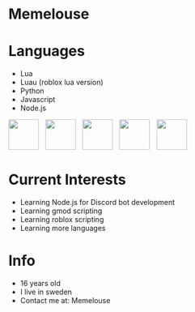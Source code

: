 # Memelouse

# Languages

- Lua
- Luau (roblox lua version)
- Python
- Javascript
- Node.js

<img align="left" style="padding-right:10px;" src="https://cdn.discordapp.com/attachments/1046837773790883912/1106351381931118652/Lua-Logo.png" width="60" height="60"> 
<img align="left" style="padding-right:10px;" src="https://upload.wikimedia.org/wikipedia/commons/thumb/8/8f/Luau_Logo_%28Programming_Language%29.svg/1024px-Luau_Logo_%28Programming_Language%29.svg.png" width="60" height="60">
<img align="left" style="padding-right:10px;" src="https://cdn.discordapp.com/attachments/1046837773790883912/1106351763625361428/Untitled-5.png" width="60" height="60">
<img style="padding-right:10px;" src="https://upload.wikimedia.org/wikipedia/commons/thumb/6/6a/JavaScript-logo.png/800px-JavaScript-logo.png" width="60" height="60">
<img style="padding-right:10px;" src="https://www.javatpoint.com/js/nodejs/images/node-js-tutorial.png" width="60" height="60">

# Current Interests
- Learning Node.js for Discord bot development
- Learning gmod scripting
- Learning roblox scripting
- Learning more languages

# Info

- 16 years old
- I live in sweden
- Contact me at: Memelouse
